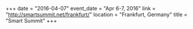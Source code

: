 +++
date = "2016-04-07"
event_date = "Apr 6-7, 2016"
link = "http://smartsummit.net/frankfurt/"
location = "Frankfurt, Germany"
title = "Smart Summit"
+++
